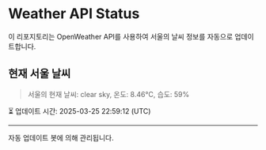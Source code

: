 
# Weather API Status

이 리포지토리는 OpenWeather API를 사용하여 서울의 날씨 정보를 자동으로 업데이트합니다.

## 현재 서울 날씨
> 서울의 현재 날씨: clear sky, 온도: 8.46°C, 습도: 59%

⏳ 업데이트 시간: 2025-03-25 22:59:12 (UTC)

---
자동 업데이트 봇에 의해 관리됩니다.
